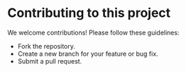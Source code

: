 # Contributing to this project

We welcome contributions! Please follow these guidelines:

* Fork the repository.
* Create a new branch for your feature or bug fix.
* Submit a pull request.

